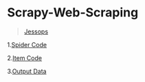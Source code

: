 # Scrapy-Web-Scraping

>[Jessops](https://github.com/abhishek96negi/Scrapy-Web-Scraping/tree/main/jessops)

  1.[Spider Code](https://github.com/abhishek96negi/Scrapy-Web-Scraping/blob/main/jessops/jessops/spiders/jessops_spider.py)
  
  2.[Item Code](https://github.com/abhishek96negi/Scrapy-Web-Scraping/blob/main/jessops/jessops/items.py)
  
  3.[Output Data](https://github.com/abhishek96negi/Scrapy-Web-Scraping/blob/main/jessops/product_details.json)
